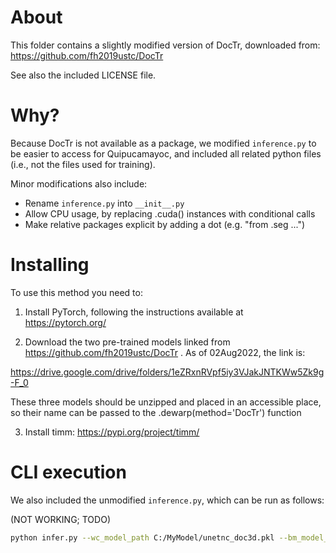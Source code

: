 # About

This folder contains a slightly modified version of DocTr, downloaded from:
https://github.com/fh2019ustc/DocTr

See also the included LICENSE file.


# Why?

Because DocTr is not available as a package, we modified `inference.py`
to be easier to access for Quipucamayoc, and included all related python files
(i.e., not the files used for training).

Minor modifications also include:

- Rename `inference.py` into `__init__.py`
- Allow CPU usage, by replacing .cuda() instances with conditional calls
- Make relative packages explicit by adding a dot (e.g. "from .seg ...")


# Installing

To use this method you need to:

1) Install PyTorch, following the instructions available at https://pytorch.org/

2) Download the two pre-trained models linked from https://github.com/fh2019ustc/DocTr . As of 02Aug2022, the link is:

https://drive.google.com/drive/folders/1eZRxnRVpf5iy3VJakJNTKWw5Zk9g-F_0

These three models should be unzipped and placed in an accessible place, so their name can be passed to the .dewarp(method='DocTr') function

3) Install timm: https://pypi.org/project/timm/

# CLI execution

We also included the unmodified `inference.py`, which can be run as follows:

(NOT WORKING; TODO)

```bash
python infer.py --wc_model_path C:/MyModel/unetnc_doc3d.pkl --bm_model_path C:/MyModel/dnetccnl_doc3d.pkl --show --img_path C:/WarpedImages --out_path C:/CleanImages
```
